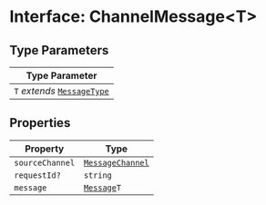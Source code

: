 # Interface: ChannelMessage<T\>

## Type Parameters

| Type Parameter                                                                 |
| ------------------------------------------------------------------------------ |
| `T` *extends* [`MessageType`](../../Message.types/enumerations/message-type.md) |

## Properties

| Property        | Type                                                           |
| --------------- | -------------------------------------------------------------- |
| `sourceChannel` | [`MessageChannel`](../enumerations/message-channel.md)         |
| `requestId?`    | `string`                                                       |
| `message`       | [`Message`](../../Message.types/type-aliases/Message.md)`T` |
